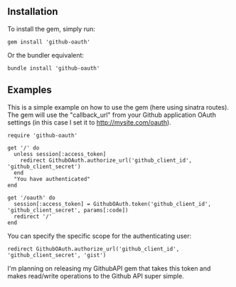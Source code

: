 Installation
------------

To install the gem, simply run:

    gem install 'github-oauth'

Or the bundler equivalent:

    bundle install 'github-oauth'

Examples
--------

This is a simple example on how to use the gem (here using sinatra routes). The gem will use the "callback_url" from your Github application OAuth settings (in this case I set it to http://mysite.com/oauth).

    require 'github-oauth'    

    get '/' do
      unless session[:access_token]
        redirect GithubOAuth.authorize_url('github_client_id', 'github_client_secret')
      end
      "You have authenticated"
    end

    get '/oauth' do
      session[:access_token] = GithubOAuth.token('github_client_id', 'github_client_secret', params[:code])
      redirect '/'
    end

You can specify the specific scope for the authenticating user:

    redirect GithubOAuth.authorize_url('github_client_id', 'github_client_secret', 'gist')

I'm planning on releasing my GithubAPI gem that takes this token and makes read/write operations to the Github API super simple.
